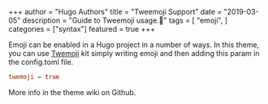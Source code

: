 +++
author = "Hugo Authors"
title = "Tweemoji Support"
date = "2019-03-05"
description = "Guide to Tweemoji usage.🐧"
tags = [
    "emoji",
]
categories = ["syntax"]
featured = true
+++

Emoji can be enabled in a Hugo project in a number of ways.
In this theme, you can use [Twemoji](https://twemoji.twitter.com) kit simply writing emoji and then adding this param in the config.toml file.

```toml
twemoji = true

```

More info in the theme wiki on Github.